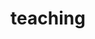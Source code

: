 ---
layout: page
title: teaching
nav: true
nav_order: 6
dropdown: true
children: 
    - title: SPU semester courses
      permalink: /teaching/
    - title: divider
    - title: summer courses
      permalink: /projects/
    - title: divider
    - title: other lectures
      permalink: /projects/
---